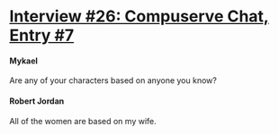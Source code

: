 # [Interview #26: Compuserve Chat, Entry #7](https://www.theoryland.com/intvmain.php?i=26#7)

#### Mykael

Are any of your characters based on anyone you know?

#### Robert Jordan

All of the women are based on my wife.

